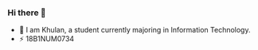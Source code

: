 ### Hi there 👋

- 🌱 I am Khulan, a student currently majoring in Information Technology.
- ⚡️ 18B1NUM0734
